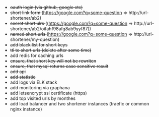 - <strike>oauth login (via github, google etc)</strike>
- <strike>short link form </strike>(https://google.com?q=some-question => http://url-shortener/ab2)
- <strike>secret short ulrs </strike>((https://google.com?q=some-question => http://url-shortener/ab2/oifahf98afg8ab9yyf87))
- <strike>named short urls </strike>(https://google.com?q=some-question => http://url-shortener/my-question)
- <strike>add black list for short keys</strike>
- <strike>ttl to short urls (delete after some time)</strike>
- add redis for caching urls
- <strike>ensure, that short key will not be rewriten</strike>
- <strike>ensure, that mysql returns case sensitive result</strike>
- <strike>add api</strike>
- <strike>add statistic</strike>
- add logs via ELK stack
- add monitoring via graphana
- add letsencrypt ssl certificate (https)
- add top visited urls by monthes
- add load balancer and two shortener instances (traefic or common nginx instance)
